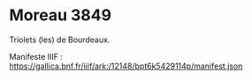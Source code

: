 # Moreau 3849

Triolets (les) de Bourdeaux.

Manifeste IIIF : https://gallica.bnf.fr/iiif/ark:/12148/bpt6k5429114p/manifest.json